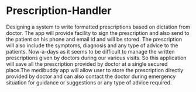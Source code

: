 # Prescription-Handler
Designing a system to write formatted prescriptions based on dictation 
from doctor. The app will provide facility to sign the prescription and also 
send to the patient on his phone and email id and will be stored. The 
prescription will also include the symptoms, diagnosis and any type of advice 
to the patients. Now-a-days as it seems to be difficult to manage the written 
prescriptions given by doctors during our various visits. So this application 
will save all the prescription provided by doctor at a single secured place.The 
medibuddy app will allow user to store the prescription directly provided by 
doctor and can also contact the doctor during emergency situation for guidance 
or suggestions or any type of advice required.
